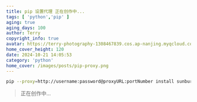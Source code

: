 ```yaml
---
title: pip 设置代理 正在创作中...
tags: [ 'python','pip' ]
aging: true
aging_days: 100
author: Terry
copyright_info: true
avatar: https://terry-photography-1308467839.cos.ap-nanjing.myqcloud.com/icon/logo.svg
home_cover_height: 120
date: 2024-10-21 14:05:53
category: 'python'
home_cover: /images/posts/pip-proxy.png
---
```


```bash
pip --proxy=http://username:password@proxyURL:portNumber install sunburnt
```

> 正在创作中...
